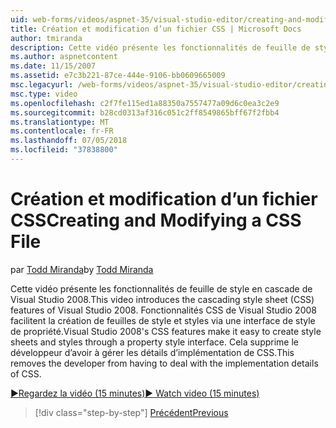 ```yaml
---
uid: web-forms/videos/aspnet-35/visual-studio-editor/creating-and-modifying-a-css-file
title: Création et modification d’un fichier CSS | Microsoft Docs
author: tmiranda
description: Cette vidéo présente les fonctionnalités de feuille de style en cascade de Visual Studio 2008. Fonctionnalités de Visual Studio 2008 CSS facilitent l’utilisation créer des feuilles de style un...
ms.author: aspnetcontent
ms.date: 11/15/2007
ms.assetid: e7c3b221-87ce-444e-9106-bb0609665009
msc.legacyurl: /web-forms/videos/aspnet-35/visual-studio-editor/creating-and-modifying-a-css-file
msc.type: video
ms.openlocfilehash: c2f7fe115ed1a88350a7557477a09d6c0ea3c2e9
ms.sourcegitcommit: b28cd0313af316c051c2ff8549865bff67f2fbb4
ms.translationtype: MT
ms.contentlocale: fr-FR
ms.lasthandoff: 07/05/2018
ms.locfileid: "37838800"
---
```

<a name="creating-and-modifying-a-css-file"></a><span data-ttu-id="7a4ae-104">Création et modification d’un fichier CSS</span><span class="sxs-lookup"><span data-stu-id="7a4ae-104">Creating and Modifying a CSS File</span></span>
====================
<span data-ttu-id="7a4ae-105">par [Todd Miranda](https://github.com/tmiranda)</span><span class="sxs-lookup"><span data-stu-id="7a4ae-105">by [Todd Miranda](https://github.com/tmiranda)</span></span>

<span data-ttu-id="7a4ae-106">Cette vidéo présente les fonctionnalités de feuille de style en cascade de Visual Studio 2008.</span><span class="sxs-lookup"><span data-stu-id="7a4ae-106">This video introduces the cascading style sheet (CSS) features of Visual Studio 2008.</span></span> <span data-ttu-id="7a4ae-107">Fonctionnalités CSS de Visual Studio 2008 facilitent la création de feuilles de style et styles via une interface de style de propriété.</span><span class="sxs-lookup"><span data-stu-id="7a4ae-107">Visual Studio 2008's CSS features make it easy to create style sheets and styles through a property style interface.</span></span> <span data-ttu-id="7a4ae-108">Cela supprime le développeur d’avoir à gérer les détails d’implémentation de CSS.</span><span class="sxs-lookup"><span data-stu-id="7a4ae-108">This removes the developer from having to deal with the implementation details of CSS.</span></span>

[<span data-ttu-id="7a4ae-109">&#9654;Regardez la vidéo (15 minutes)</span><span class="sxs-lookup"><span data-stu-id="7a4ae-109">&#9654; Watch video (15 minutes)</span></span>](https://channel9.msdn.com/Blogs/ASP-NET-Site-Videos/creating-and-modifying-a-css-file)

> [!div class="step-by-step"]
> [<span data-ttu-id="7a4ae-110">Précédent</span><span class="sxs-lookup"><span data-stu-id="7a4ae-110">Previous</span></span>](quick-tour-of-the-visual-studio-2008-integrated-development-environment.md)
